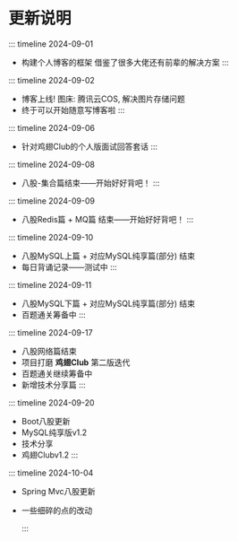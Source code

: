# 更新说明

::: timeline 2024-09-01

- 构建个人博客的框架
  借鉴了很多大佬还有前辈的解决方案
  :::

::: timeline 2024-09-02

- 博客上线!
  图床: 腾讯云COS, 解决图片存储问题
- 终于可以开始随意写博客啦
  :::

::: timeline 2024-09-06

- 针对鸡翅Club的个人版面试回答套话
  :::

::: timeline 2024-09-08

- 八股-集合篇结束——开始好好背吧！
  :::

::: timeline 2024-09-09

- 八股Redis篇 + MQ篇 结束——开始好好背吧！
  :::

::: timeline 2024-09-10

- 八股MySQL上篇 + 对应MySQL纯享篇(部分) 结束
- 每日背诵记录——测试中
  :::

::: timeline 2024-09-11

- 八股MySQL下篇 + 对应MySQL纯享篇(部分) 结束
- 百题通关筹备中
  :::

::: timeline 2024-09-17

- 八股网络篇结束
- 项目打磨 **鸡翅Club** 第二版迭代
- 百题通关继续筹备中
- 新增技术分享篇
  :::

::: timeline 2024-09-20

- Boot八股更新
- MySQL纯享版v1.2
- 技术分享
- 鸡翅Clubv1.2
  :::

::: timeline 2024-10-04

- Spring Mvc八股更新

- 一些细碎的点的改动

  :::
